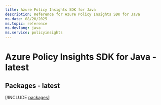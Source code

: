 ```yaml
---
title: Azure Policy Insights SDK for Java
description: Reference for Azure Policy Insights SDK for Java
ms.date: 08/20/2025
ms.topic: reference
ms.devlang: java
ms.service: policyinsights
---
```

# Azure Policy Insights SDK for Java - latest
## Packages - latest
[!INCLUDE [packages](policy-insights-index.md)]